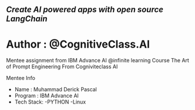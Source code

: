 ## _Create AI powered apps with open source LangChain_
# Author : @CognitiveClass.AI

Mentee assignment from IBM Advance AI @infinite learning Course The Art of Prompt Engineering From Cogniviteclass AI

Mentee Info
- Name : Muhammad Derick Pascal
- Program : IBM Advance AI
- Tech Stack: -PYTHON -Linux
